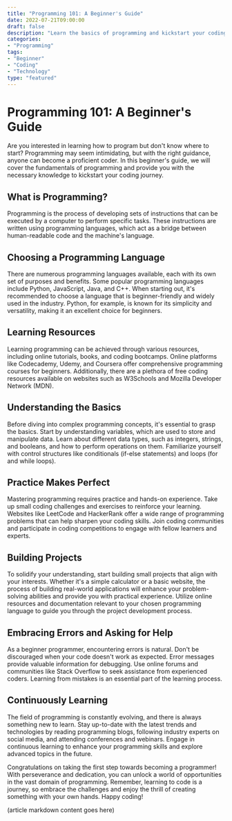 ```yaml
---
title: "Programming 101: A Beginner's Guide"
date: 2022-07-21T09:00:00
draft: false
description: "Learn the basics of programming and kickstart your coding journey."
categories:
- "Programming"
tags:
- "Beginner"
- "Coding"
- "Technology"
type: "featured"
---
```


# Programming 101: A Beginner's Guide

Are you interested in learning how to program but don't know where to start? Programming may seem intimidating, but with the right guidance, anyone can become a proficient coder. In this beginner's guide, we will cover the fundamentals of programming and provide you with the necessary knowledge to kickstart your coding journey.

## What is Programming?

Programming is the process of developing sets of instructions that can be executed by a computer to perform specific tasks. These instructions are written using programming languages, which act as a bridge between human-readable code and the machine's language.

## Choosing a Programming Language

There are numerous programming languages available, each with its own set of purposes and benefits. Some popular programming languages include Python, JavaScript, Java, and C++. When starting out, it's recommended to choose a language that is beginner-friendly and widely used in the industry. Python, for example, is known for its simplicity and versatility, making it an excellent choice for beginners.

## Learning Resources

Learning programming can be achieved through various resources, including online tutorials, books, and coding bootcamps. Online platforms like Codecademy, Udemy, and Coursera offer comprehensive programming courses for beginners. Additionally, there are a plethora of free coding resources available on websites such as W3Schools and Mozilla Developer Network (MDN).

## Understanding the Basics

Before diving into complex programming concepts, it's essential to grasp the basics. Start by understanding variables, which are used to store and manipulate data. Learn about different data types, such as integers, strings, and booleans, and how to perform operations on them. Familiarize yourself with control structures like conditionals (if-else statements) and loops (for and while loops).

## Practice Makes Perfect

Mastering programming requires practice and hands-on experience. Take up small coding challenges and exercises to reinforce your learning. Websites like LeetCode and HackerRank offer a wide range of programming problems that can help sharpen your coding skills. Join coding communities and participate in coding competitions to engage with fellow learners and experts.

## Building Projects

To solidify your understanding, start building small projects that align with your interests. Whether it's a simple calculator or a basic website, the process of building real-world applications will enhance your problem-solving abilities and provide you with practical experience. Utilize online resources and documentation relevant to your chosen programming language to guide you through the project development process.

## Embracing Errors and Asking for Help

As a beginner programmer, encountering errors is natural. Don't be discouraged when your code doesn't work as expected. Error messages provide valuable information for debugging. Use online forums and communities like Stack Overflow to seek assistance from experienced coders. Learning from mistakes is an essential part of the learning process.

## Continuously Learning

The field of programming is constantly evolving, and there is always something new to learn. Stay up-to-date with the latest trends and technologies by reading programming blogs, following industry experts on social media, and attending conferences and webinars. Engage in continuous learning to enhance your programming skills and explore advanced topics in the future.

Congratulations on taking the first step towards becoming a programmer! With perseverance and dedication, you can unlock a world of opportunities in the vast domain of programming. Remember, learning to code is a journey, so embrace the challenges and enjoy the thrill of creating something with your own hands. Happy coding!

(article markdown content goes here)
